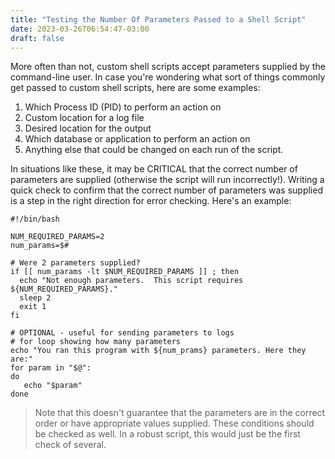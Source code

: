 ```yaml
---
title: "Testing the Number Of Parameters Passed to a Shell Script"
date: 2023-03-26T06:54:47-03:00
draft: false 
---
```


More often than not, custom shell scripts accept parameters supplied by the command-line user.  In case you're wondering what sort of things commonly get passed to custom shell scripts, here are some examples:

1. Which Process ID (PID) to perform an action on
2. Custom location for a log file
3. Desired location for the output
4. Which database or application to perform an action on
5. Anything else that could be changed on each run of the script.

In situations like these, it may be CRITICAL that the correct number of parameters are supplied (otherwise the script will run incorrectly!).  Writing a quick check to confirm that the correct number of parameters was supplied is a step in the right direction for error checking.  Here's an example:

``` shell
#!/bin/bash

NUM_REQUIRED_PARAMS=2
num_params=$#

# Were 2 parameters supplied?
if [[ num_params -lt $NUM_REQUIRED_PARAMS ]] ; then
  echo "Not enough parameters.  This script requires ${NUM_REQUIRED_PARAMS}."
  sleep 2
  exit 1
fi

# OPTIONAL - useful for sending parameters to logs
# for loop showing how many parameters
echo "You ran this program with ${num_prams} parameters. Here they are:"
for param in "$@":
do
   echo "$param"
done
```

> Note that this doesn't guarantee that the parameters are in the correct order or have appropriate values supplied.  These conditions should be checked as well.  In a robust script, this would just be the first check of several.
